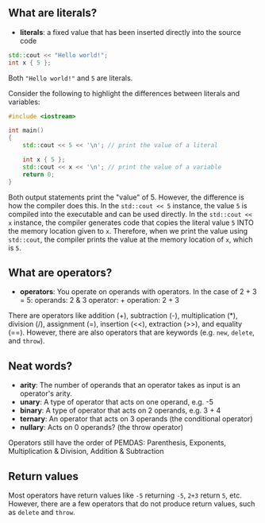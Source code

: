 ## What are literals?
- **literals**: a fixed value that has been inserted directly into the source code
```cpp
std::cout << "Hello world!";
int x { 5 };
```
Both `"Hello world!"` and `5` are literals.

Consider the following to highlight the differences between literals and variables:
```cpp
#include <iostream>

int main()
{
    std::cout << 5 << '\n'; // print the value of a literal

    int x { 5 };
    std::cout << x << '\n'; // print the value of a variable
    return 0;
}
```
Both output statements print the "value" of 5. However, the difference is how the compiler does this.
In the `std::cout << 5` instance, the value `5` is compiled into the executable and can be used directly.
In the `std::cout << x` instance, the compiler generates code that copies the literal value `5` INTO the memory location given to `x`. Therefore, when we print the value using `std::cout`, the compiler prints the value at the memory location of `x`, which is `5`.

## What are operators?
- **operators**: You operate on operands with operators. In the case of 2 + 3 = 5:
operands: 2 & 3
operator: +
operation: 2 + 3

There are operators like addition (+), subtraction (-), multiplication (*), division (/), assignment (=), insertion (<<), extraction (>>), and equality (==). However, there are also operators that are keywords (e.g. `new`, `delete`, and `throw`).

## Neat words?
- **arity**: The number of operands that an operator takes as input is an operator's arity.
- **unary**: A type of operator that acts on one operand, e.g. -5
- **binary**: A type of operator that acts on 2 operands, e.g. 3 + 4
- **ternary**: An operator that acts on 3 operands (the conditional operator)
- **nullary**: Acts on 0 operands? (the throw operator)

Operators still have the order of PEMDAS: Parenthesis, Exponents, Multiplication & Division, Addition & Subtraction

## Return values
Most operators have return values like `-5` returning `-5`, `2+3` return `5`, etc. However, there are a few operators that do not produce return values, such as `delete` and `throw`.
